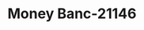 ---
f_zip-code: 30265
f_state-code: GA
title: Money Banc-21146
f_phone: 678-423-3997
f_city-only: Newnan
f_address: 8 Amlajack Boulevard Newnan
f_location-unique-id: '21146'
slug: money-banc-21146
updated-on: '2024-05-30T13:46:58.046Z'
created-on: '2024-05-30T13:36:59.803Z'
published-on: '2024-05-30T13:54:32.469Z'
f_city-state: cms/city/newnan-ga.md
f_company: cms/company/money-banc.md
f_state: cms/state/georgia.md
layout: '[payday-loan].html'
tags: payday-loan
---
